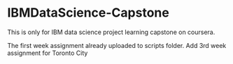 # IBMDataScience-Capstone
This is only for IBM data science project learning capstone on coursera.

The first week assignment already uploaded to scripts folder.
Add 3rd week assignment for Toronto City
